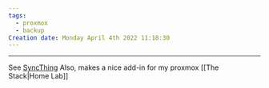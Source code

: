 ```yaml
---
tags:
  - proxmox
  - backup
Creation date: Monday April 4th 2022 11:18:30
---
```

---


See [SyncThing](https://docs.syncthing.net/intro/getting-started.html)
Also, makes a nice add-in for my proxmox [[The Stack|Home Lab]]